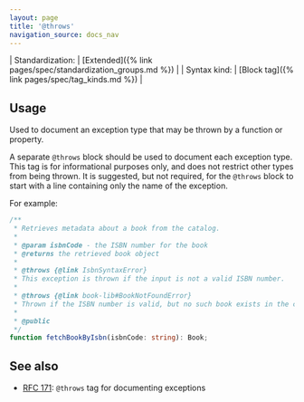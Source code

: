```yaml
---
layout: page
title: '@throws'
navigation_source: docs_nav
---
```


| Standardization: | [Extended]({% link pages/spec/standardization_groups.md %}) |
| Syntax kind: | [Block tag]({% link pages/spec/tag_kinds.md %}) |

## Usage

Used to document an exception type that may be thrown by a function or property.

A separate `@throws` block should be used to document each exception type. This tag is for informational
purposes only, and does not restrict other types from being thrown. It is suggested, but not required,
for the `@throws` block to start with a line containing only the name of the exception.

For example:

```ts
/**
 * Retrieves metadata about a book from the catalog.
 *
 * @param isbnCode - the ISBN number for the book
 * @returns the retrieved book object
 *
 * @throws {@link IsbnSyntaxError}
 * This exception is thrown if the input is not a valid ISBN number.
 *
 * @throws {@link book-lib#BookNotFoundError}
 * Thrown if the ISBN number is valid, but no such book exists in the catalog.
 *
 * @public
 */
function fetchBookByIsbn(isbnCode: string): Book;
```

## See also

- [RFC 171](https://github.com/microsoft/tsdoc/issues/171): `@throws` tag for documenting exceptions
